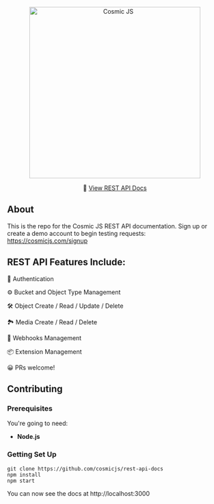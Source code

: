 <p align="center">
  <a href="https://cosmicjs.com"><img src="https://cosmic-s3.imgix.net/e18557d0-f3fc-11e7-b948-afa0abf2fc70-cosmicjs-logo.png?w=900" alt="Cosmic JS" width="400"></a>
</p>
<p align="center">
  📖 <a href="https://cosmicjs.github.io/rest-api-docs/">View REST API Docs</a>
</p>

## About

This is the repo for the Cosmic JS REST API documentation.  Sign up or create a demo account to begin testing requests: https://cosmicjs.com/signup

## REST API Features Include:
🔐 Authentication

⚙️ Bucket and Object Type Management

🛠 Object Create / Read / Update / Delete

🏞 Media Create / Read / Delete

🔁 Webhooks Management

📦 Extension Management


😀 PRs welcome!


## Contributing


### Prerequisites

You're going to need:

 - **Node.js**

### Getting Set Up

```shell
git clone https://github.com/cosmicjs/rest-api-docs
npm install
npm start
```

You can now see the docs at http://localhost:3000
